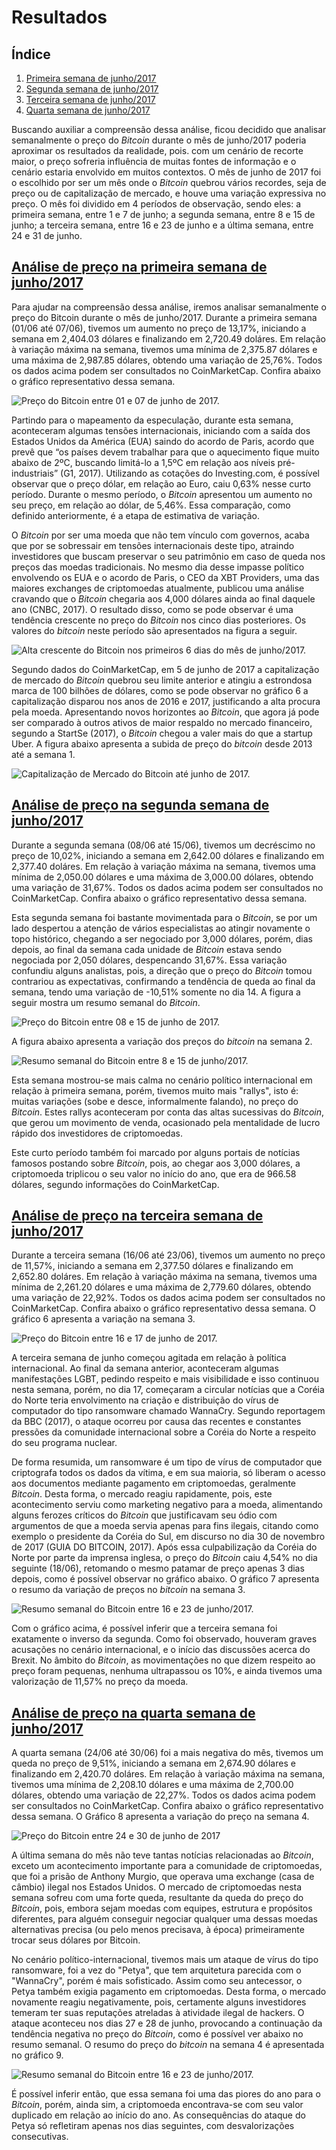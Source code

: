 # Resultados

## Índice

1. [Primeira semana de junho/2017](4.resultados.md#primeira)
2. [Segunda semana de junho/2017](4.resultados.md#segunda)
3. [Terceira semana de junho/2017](4.resultados.md#terceira)
4. [Quarta semana de junho/2017](4.resultados.md#quarta)

Buscando auxiliar a compreensão dessa análise, ficou decidido que analisar semanalmente o preço do _Bitcoin_ durante o mês de junho/2017 poderia aproximar os resultados da realidade, pois. com um cenário de recorte maior, o preço sofreria influência de muitas fontes de informação e o cenário estaria envolvido em muitos contextos. O mês de junho de 2017 foi o escolhido por ser um mês onde o _Bitcoin_ quebrou vários recordes, seja de preço ou de capitalização de mercado, e houve uma variação expressiva no preço. O mês foi dividido em 4 períodos de observação, sendo eles: a primeira semana, entre 1 e 7 de junho; a segunda semana, entre 8 e 15 de junho; a terceira semana, entre 16 e 23 de junho e a última semana, entre 24 e 31 de junho.

## [Análise de preço na primeira semana de junho/2017](4.resultados.md)

Para ajudar na compreensão dessa análise, iremos analisar semanalmente o preço do Bitcoin durante o mês de junho/2017. Durante a primeira semana \(01/06 até 07/06\), tivemos um aumento no preço de 13,17%, iniciando a semana em 2,404.03 dólares e finalizando em 2,720.49 doláres. Em relação à variação máxima na semana, tivemos uma mínima de 2,375.87 dólares e uma máxima de 2,987.85 dólares, obtendo uma variação de 25,76%. Todos os dados acima podem ser consultados no CoinMarketCap. Confira abaixo o gráfico representativo dessa semana.

![Pre&#xE7;o do Bitcoin entre 01 e 07 de junho de 2017. ](.gitbook/assets/grafico4.png)

Partindo para o mapeamento da especulação, durante esta semana, aconteceram algumas tensões internacionais, iniciando com a saída dos Estados Unidos da América \(EUA\) saindo do acordo de Paris, acordo que prevê que “os países devem trabalhar para que o aquecimento fique muito abaixo de 2ºC, buscando limitá-lo a 1,5ºC em relação aos níveis pré-industriais” \(G1, 2017\). Utilizando as cotações do Investing.com, é possível observar que o preço dólar, em relação ao Euro, caiu 0,63% nesse curto período. Durante o mesmo período, o _Bitcoin_ apresentou um aumento no seu preço, em relação ao dólar, de 5,46%. Essa comparação, como definido anteriormente, é a etapa de estimativa de variação.

O _Bitcoin_ por ser uma moeda que não tem vínculo com governos, acaba que por se sobressair em tensões internacionais deste tipo, atraindo investidores que buscam preservar o seu patrimônio em caso de queda nos preços das moedas tradicionais. No mesmo dia desse impasse político envolvendo os EUA e o acordo de Paris, o CEO da XBT Providers, uma das maiores exchanges de criptomoedas atualmente, publicou uma análise cravando que o _Bitcoin_ chegaria aos 4,000 dólares ainda ao final daquele ano \(CNBC, 2017\). O resultado disso, como se pode observar é uma tendência crescente no preço do _Bitcoin_ nos cinco dias posteriores. Os valores do _bitcoin_ neste período são apresentados na figura a seguir.

![Alta crescente do Bitcoin nos primeiros 6 dias do m&#xEA;s de junho/2017. ](.gitbook/assets/grafico5.png)

Segundo dados do CoinMarketCap, em 5 de junho de 2017 a capitalização de mercado do _Bitcoin_ quebrou seu limite anterior e atingiu a estrondosa marca de 100 bilhões de dólares, como se pode observar no gráfico 6 a capitalização disparou nos anos de 2016 e 2017, justificando a alta procura pela moeda. Apresentando novos horizontes ao _Bitcoin_, que agora já pode ser comparado à outros ativos de maior respaldo no mercado financeiro, segundo a StartSe \(2017\), o _Bitcoin_ chegou a valer mais do que a startup Uber. A figura abaixo apresenta a subida de preço do _bitcoin_ desde 2013 até a semana 1.

![Capitaliza&#xE7;&#xE3;o de Mercado do Bitcoin at&#xE9; junho de 2017. ](.gitbook/assets/grafico6.png)

## [Análise de preço na segunda semana de junho/2017](4.resultados.md)

Durante a segunda semana \(08/06 até 15/06\), tivemos um decréscimo no preço de 10,02%, iniciando a semana em 2,642.00 dólares e finalizando em 2,377.40 doláres. Em relação à variação máxima na semana, tivemos uma mínima de 2,050.00 dólares e uma máxima de 3,000.00 dólares, obtendo uma variação de 31,67%. Todos os dados acima podem ser consultados no CoinMarketCap. Confira abaixo o gráfico representativo dessa semana.

Esta segunda semana foi bastante movimentada para o _Bitcoin_, se por um lado despertou a atenção de vários especialistas ao atingir novamente o topo histórico, chegando a ser negociado por 3,000 dólares, porém, dias depois, ao final da semana cada unidade de _Bitcoin_ estava sendo negociada por 2,050 dólares, despencando 31,67%. Essa variação confundiu alguns analistas, pois, a direção que o preço do _Bitcoin_ tomou contrariou as expectativas, confirmando a tendência de queda ao final da semana, tendo uma variação de -10,51% somente no dia 14. A figura a seguir mostra um resumo semanal do _Bitcoin_.

![Pre&#xE7;o do Bitcoin entre 08 e 15 de junho de 2017. ](.gitbook/assets/grafico7.png)

A figura abaixo apresenta a variação dos preços do _bitcoin_ na semana 2.

![Resumo semanal do Bitcoin entre 8 e 15 de junho/2017. ](.gitbook/assets/grafico8.png)

Esta semana mostrou-se mais calma no cenário político internacional em relação à primeira semana, porém, tivemos muito mais "rallys", isto é: muitas variações \(sobe e desce, informalmente falando\), no preço do _Bitcoin_. Estes rallys aconteceram por conta das altas sucessivas do _Bitcoin_, que gerou um movimento de venda, ocasionado pela mentalidade de lucro rápido dos investidores de criptomoedas.

Este curto período também foi marcado por alguns portais de notícias famosos postando sobre _Bitcoin_, pois, ao chegar aos 3,000 dólares, a criptomoeda triplicou o seu valor no início do ano, que era de 966.58 dólares, segundo informações do CoinMarketCap.

## [Análise de preço na terceira semana de junho/2017](4.resultados.md)

Durante a terceira semana \(16/06 até 23/06\), tivemos um aumento no preço de 11,57%, iniciando a semana em 2,377.50 dólares e finalizando em 2,652.80 doláres. Em relação à variação máxima na semana, tivemos uma mínima de 2,261.20 dólares e uma máxima de 2,779.60 dólares, obtendo uma variação de 22,92%. Todos os dados acima podem ser consultados no CoinMarketCap. Confira abaixo o gráfico representativo dessa semana. O gráfico 6 apresenta a variação na semana 3.

![ Pre&#xE7;o do Bitcoin entre 16 e 17 de junho de 2017. ](.gitbook/assets/grafico9.png)

A terceira semana de junho começou agitada em relação à política internacional. Ao final da semana anterior, aconteceram algumas manifestações LGBT, pedindo respeito e mais visibilidade e isso continuou nesta semana, porém, no dia 17, começaram a circular notícias que a Coréia do Norte teria envolvimento na criação e distribuição do vírus de computador do tipo ransomware chamado WannaCry. Segundo reportagem da BBC \(2017\), o ataque ocorreu por causa das recentes e constantes pressões da comunidade internacional sobre a Coréia do Norte a respeito do seu programa nuclear.

De forma resumida, um ransomware é um tipo de vírus de computador que criptografa todos os dados da vítima, e em sua maioria, só liberam o acesso aos documentos mediante pagamento em criptomoedas, geralmente _Bitcoin_. Desta forma, o mercado reagiu rapidamente, pois, este acontecimento serviu como marketing negativo para a moeda, alimentando alguns ferozes críticos do _Bitcoin_ que justificavam seu ódio com argumentos de que a moeda servia apenas para fins ilegais, citando como exemplo o presidente da Coréia do Sul, em discurso no dia 30 de novembro de 2017 \(GUIA DO BITCOIN, 2017\). Após essa culpabilização da Coréia do Norte por parte da imprensa inglesa, o preço do _Bitcoin_ caiu 4,54% no dia seguinte \(18/06\), retomando o mesmo patamar de preço apenas 3 dias depois, como é possível observar no gráfico abaixo. O gráfico 7 apresenta o resumo da variação de preços no _bitcoin_ na semana 3.

![Resumo semanal do Bitcoin entre 16 e 23 de junho/2017. ](.gitbook/assets/grafico10.png)

Com o gráfico acima, é possível inferir que a terceira semana foi exatamente o inverso da segunda. Como foi observado, houveram graves acusações no cenário internacional, e o início das discussões acerca do Brexit. No âmbito do _Bitcoin_, as movimentações no que dizem respeito ao preço foram pequenas, nenhuma ultrapassou os 10%, e ainda tivemos uma valorização de 11,57% no preço da moeda.

## [Análise de preço na quarta semana de junho/2017](4.resultados.md)

A quarta semana \(24/06 até 30/06\) foi a mais negativa do mês, tivemos um queda no preço de 9,51%, iniciando a semana em 2,674.90 dólares e finalizando em 2,420.70 doláres. Em relação à variação máxima na semana, tivemos uma mínima de 2,208.10 dólares e uma máxima de 2,700.00 dólares, obtendo uma variação de 22,27%. Todos os dados acima podem ser consultados no CoinMarketCap. Confira abaixo o gráfico representativo dessa semana. O Gráfico 8 apresenta a variação do preço na semana 4.

![Pre&#xE7;o do Bitcoin entre 24 e 30 de junho de 2017](.gitbook/assets/grafico11.png)

A última semana do mês não teve tantas notícias relacionadas ao _Bitcoin_, exceto um acontecimento importante para a comunidade de criptomoedas, que foi a prisão de Anthony Murgio, que operava uma exchange \(casa de câmbio\) ilegal nos Estados Unidos. O mercado de criptomoedas nesta semana sofreu com uma forte queda, resultante da queda do preço do _Bitcoin_, pois, embora sejam moedas com equipes, estrutura e propósitos diferentes, para alguém conseguir negociar qualquer uma dessas moedas alternativas precisa \(ou pelo menos precisava, à época\) primeiramente trocar seus dólares por Bitcoin.

No cenário político-internacional, tivemos mais um ataque de vírus do tipo ransomware, foi a vez do "Petya", que tem arquitetura parecida com o "WannaCry", porém é mais sofisticado. Assim como seu antecessor, o Petya também exigia pagamento em criptomoedas. Desta forma, o mercado novamente reagiu negativamente, pois, certamente alguns investidores temeram ter suas reputações atreladas à atividade ilegal de hackers. O ataque aconteceu nos dias 27 e 28 de junho, provocando a continuação da tendência negativa no preço do _Bitcoin_, como é possível ver abaixo no resumo semanal. O resumo do preço do _bitcoin_ na semana 4 é apresentada no gráfico 9.

![Resumo semanal do Bitcoin entre 16 e 23 de junho/2017. ](.gitbook/assets/grafico12.png)

É possível inferir então, que essa semana foi uma das piores do ano para o _Bitcoin_, porém, ainda sim, a criptomoeda encontrava-se com seu valor duplicado em relação ao início do ano. As consequências do ataque do Petya só refletiram apenas nos dias seguintes, com desvalorizações consecutivas.

